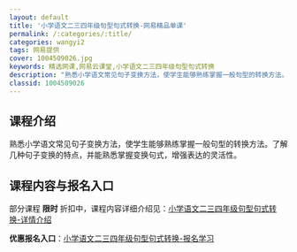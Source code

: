 ```yaml
---
layout: default
title: '小学语文二三四年级句型句式转换-网易精品单课'
permalink: /:categories/:title/
categories: wangyi2
tags: 网易提供
cover: 1004509026.jpg
keywords: 精选网课,网易云课堂,小学语文二三四年级句型句式转换
description: "熟悉小学语文常见句子变换方法，使学生能够熟练掌握一般句型的转换方法。了解几种句子变换的特点，并能熟悉掌握变换句式，增强表达的灵活性。小学语文二三四年级句型句式转换"
classid: 1004509026
---
```


## 课程介绍

熟悉小学语文常见句子变换方法，使学生能够熟练掌握一般句型的转换方法。了解几种句子变换的特点，并能熟悉掌握变换句式，增强表达的灵活性。

## 课程内容与报名入口

部分课程 **限时** 折扣中，课程内容详细介绍见：[小学语文二三四年级句型句式转换-详情介绍](https://study.163.com/course/introduction/1004509026.htm?share=1&shareId=1025206652&utm_campaign=share&utm_medium=iphoneShare&utm_source=&utm_u=1025206652)

**优惠报名入口**：[小学语文二三四年级句型句式转换-报名学习](https://study.163.com/course/introduction/1004509026.htm?share=1&shareId=1025206652&utm_campaign=share&utm_medium=iphoneShare&utm_source=&utm_u=1025206652)

